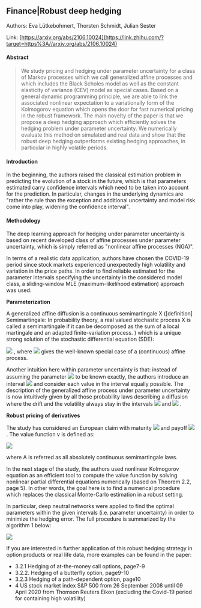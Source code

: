 ## Finance|Robust deep hedging

Authors: Eva Lütkebohmert, Thorsten Schmidt, Julian Sester

Link: [https://arxiv.org/abs/2106.10024](https://link.zhihu.com/?target=https%3A//arxiv.org/abs/2106.10024)

#### Abstract

> We study pricing and hedging under parameter uncertainty for a class of Markov processes which we call generalized affine processes and which includes the Black Scholes model as well as the constant elasticity of variance (CEV) model as special cases. Based on a general dynamic programming principle, we are able to link the associated nonlinear expectation to a variationally form of the Kolmogorov equation which opens the door for fast numerical pricing in the robust framework. The main novelty of the paper is that we propose a deep hedging approach which efficiently solves the hedging problem under parameter uncertainty. We numerically evaluate this method on simulated and real data and show that the robust deep hedging outperforms existing hedging approaches, in particular in highly volatile periods.

#### Introduction

In the beginning, the authors raised the classical estimation problem in predicting the evolution of a stock in the future, which is that parameters estimated carry confidence intervals which need to be taken into account for the prediction. In particular, changes in the underlying dynamics are "rather the rule than the exception and additional uncertainty and model risk come into play, widening the confidence interval". 

#### Methodology

The deep learning approach for hedging under parameter uncertainty is based on recent developed class of affine processes under parameter uncertainty, which is simply referred as "nonlinear affine processes (NGA)". 

In terms of a realistic data application, authors have chosen the COVID-19 period since stock markets experienced unexpectedly high volatility and variation in the price paths. In order to find reliable estimated for the parameter intervals specifying the uncertainty in the considered model class, a sliding-window MLE (maximum-likelihood estimation) approach was used. 

**Parameterization**

A generalized affine diffusion is a continuous semimartingale X ([definition] Semimartingale: In probability theory, a real valued stochastic process X is called a semimartingale if it can be decomposed as the sum of a local martingale and an adapted finite-variation process. ) which is a unique strong solution of the stochastic differential equation (SDE):

![](https://www.zhihu.com/equation?tex=dX_t%3D%28b_0%2Bb_1X_t%29dt+%2B%28a_0%2Ba_1X_t%29%5E%5Cgamma+dW_t) , where ![](https://www.zhihu.com/equation?tex=%5Cgamma%3D1%2F2) gives the well-known special case of a (continuous) affine process.

Another intuition here within parameter uncertainty is that: instead of assuming the parameter ![](https://www.zhihu.com/equation?tex=%5Ctheta) to be known exactly, the authors introduce an interval ![](https://www.zhihu.com/equation?tex=%5B%5Cunderline%7B%5Ctheta%7D%2C+%5Cbar%7B%5Ctheta%7D%5D) and consider each value in the interval equally possible. The description of the generalized affine process under parameter uncertainty is now intuitively given by all those probability laws describing a diffusion where the drift and the volatility always stay in the intervals ![](https://www.zhihu.com/equation?tex=b%28x%29) and ![](https://www.zhihu.com/equation?tex=a%28x%29) . 

**Robust pricing of derivatives**

The study has considered an European claim with maturity ![](https://www.zhihu.com/equation?tex=T) and payoff ![](https://www.zhihu.com/equation?tex=%5Cpsi%28X_T%29) . The value function v is defined as:

![](https://www.zhihu.com/equation?tex=v%28t%2Cx%29%3A%3D%5Csup_%7BP%5Cin+A%28t%2C+x%2C%5CTheta%29%7D%5Cmathbb%7BE%7D%5EP%5B%5Cpsi%28X_T%29%5D)

where A is referred as all absolutely continuous semimartingale laws. 

In the next stage of the study, the authors used nonlinear Kolmogorov equation as an efficient tool to compute the value function by solving nonlinear partial differential equations numerically (based on Theorem 2.2, page 5). In other words, the goal here is to find a numerical procedure which replaces the classical Monte-Carlo estimation in a robust setting. 

In particular, deep neutral networks were applied to find the optimal parameters within the given intervals (i.e. parameter uncertainty) in order to minimize the hedging error. The full procedure is summarized by the algorithm 1 below:

![](https://pic3.zhimg.com/80/v2-ddf41a684796a41ae21312cbe4dd79d6_1440w.jpg)

If you are interested in further application of this robust hedging strategy in option products or real life data, more examples can be found in the paper:

- 3.2.1 Hedging of at-the-money call options, page7-9
- 3.2.2. Hedging of a butterfly option, page9-10
- 3.2.3 Hedging of a path-dependent option, page10
- 4 US stock market index S&P 500 from 26 September 2008 until 09 April 2020 from Thomson Reuters Eikon (excluding the Covid-19 period for containing high volatility)
